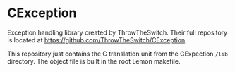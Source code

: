 # CException

Exception handling library created by ThrowTheSwitch. Their full repository is located at https://github.com/ThrowTheSwitch/CException

This repository just contains the C translation unit from the CExpection `/lib` directory. The object file is built in the root Lemon makefile.
